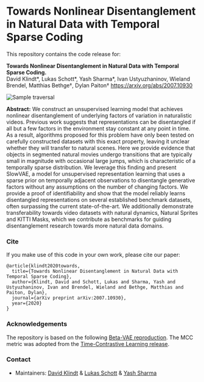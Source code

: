 # Towards Nonlinear Disentanglement in Natural Data with Temporal Sparse Coding

This repository contains the code release for:

**Towards Nonlinear Disentanglement in Natural Data with Temporal Sparse Coding.**  
David Klindt*, Lukas Schott*, Yash Sharma*, Ivan Ustyuzhaninov, Wieland Brendel, Matthias Bethge&dagger;, Dylan Paiton&dagger;
https://arxiv.org/abs/2007.10930

![Sample traversal](https://github.com/ysharma1126/video_release/blob/master/latent_factors.gif?raw=true)


**Abstract:** We construct an unsupervised learning model that achieves nonlinear disentanglement of underlying factors of variation in naturalistic videos. Previous work suggests that representations can be disentangled if all but a few factors in the environment stay constant at any point in time. As a result, algorithms proposed for this problem have only been tested on carefully constructed datasets with this exact property, leaving it unclear whether they will transfer to natural scenes. Here we provide evidence that objects in segmented natural movies undergo transitions that are typically small in magnitude with occasional large jumps, which is characteristic of a temporally sparse distribution. We leverage this finding and present SlowVAE, a model for unsupervised representation learning that uses a sparse prior on temporally adjacent observations to disentangle generative factors without any assumptions on the number of changing factors. We provide a proof of identifiability and show that the model reliably learns disentangled representations on several established benchmark datasets, often surpassing the current state-of-the-art. We additionally demonstrate transferability towards video datasets with natural dynamics, Natural Sprites and KITTI Masks, which we contribute as benchmarks for guiding disentanglement research towards more natural data domains.

### Cite
If you make use of this code in your own work, please cite our paper:
```
@article{klindt2020towards,
  title={Towards Nonlinear Disentanglement in Natural Data with Temporal Sparse Coding}, 
  author={Klindt, David and Schott, Lukas and Sharma, Yash and Ustyuzhaninov, Ivan and Brendel, Wieland and Bethge, Matthias and Paiton, Dylan}, 
  journal={arXiv preprint arXiv:2007.10930}, 
  year={2020} 
}
```

### Acknowledgements

The repository is based on the following [Beta-VAE reproduction](https://github.com/1Konny/Beta-VAE). The MCC metric was adopted from the [Time-Contrastive Learning release](https://github.com/hirosm/TCL).

### Contact

- Maintainers: [David Klindt](https://github.com/david-klindt) & [Lukas Schott](https://github.com/lukas-schott) & [Yash Sharma](https://github.com/ysharma1126)
